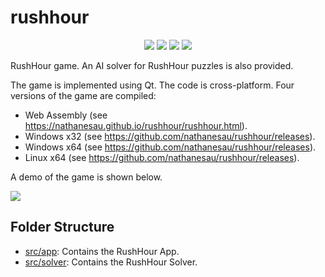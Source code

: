 # rushhour

<p align="center">
  <a href="https://github.com/nathanesau/rushhour" alt="build_app">
        <img src="https://github.com/nathanesau/rushhour/workflows/build_app/badge.svg" /></a>
  <a href="https://github.com/nathanesau/rushhour/issues" alt="contributions welcome">
        <img src="https://img.shields.io/badge/contributions-welcome-brightgreen.svg?style=flat" /></a>
  <a href="https://github.com/nathanesau?tab=followers" alt="GitHub followers">
        <img src="https://img.shields.io/github/followers/nathanesau.svg?style=social&label=Follow" /></a>
    <a href="https://GitHub.com/nathanesau/rushhour/stargazers/" alt="GitHub stars">
        <img src="https://img.shields.io/github/stars/nathanesau/rushhour.svg?style=social&label=Star" /></a>
</p>

RushHour game. An AI solver for RushHour puzzles is also provided.

The game is implemented using Qt. The code is cross-platform. Four versions of the game are compiled:

* Web Assembly (see https://nathanesau.github.io/rushhour/rushhour.html).
* Windows x32 (see https://github.com/nathanesau/rushhour/releases).
* Windows x64 (see https://github.com/nathanesau/rushhour/releases).
* Linux x64 (see https://github.com/nathanesau/rushhour/releases).

A demo of the game is shown below.

![](https://user-images.githubusercontent.com/4649987/107863727-a28d9d80-6e24-11eb-8bb9-3a2a2afe4fc2.gif)

## Folder Structure

* [src/app](src/app/README.md): Contains the RushHour App.
* [src/solver](src/solver/README.md): Contains the RushHour Solver.
